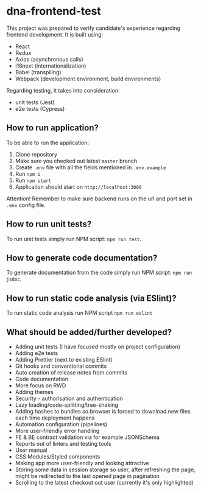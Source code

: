 # dna-frontend-test
This project was prepared to verify candidate's experience regarding frontend development.
It is built using: 
* React
* Redux
* Axios (asynchronous calls)
* i18next (internationalization)
* Babel (transpiling)
* Webpack (development environment, build environments)

Regarding testing, it takes into consideration:
* unit tests (Jest)
* e2e tests (Cypress)

## How to run application?
To be able to run the application:
1. Clone repository
1. Make sure you checked out latest `master` branch
1. Create `.env` file with all the fields mentioned in `.env.example`
1. Run `npm i`
1. Run `npm start`
1. Application should start on `http://localhost:3000`

Attention! Remember to make sure backend runs on the url and port set in `.env` config file.

## How to run unit tests?
To run unit tests simply run NPM script: `npm run test`.

## How to generate code documentation? 
To generate documentation from the code simply run NPM script: `npm run jsdoc`.

## How to run static code analysis (via ESlint)?
To run static code analysis run NPM script `npm run eslint`

## What should be added/further developed?
* Adding unit tests (I have focused mostly on project configuration)
* Adding e2e tests
* Adding Prettier (next to existing ESlint)
* Git hooks and conventional commits
* Auto creation of release notes from commits
* Code documentation
* More focus on RWD 
* Adding themes
* Security - authorisation and authentication
* Lazy loading/code-splitting/tree-shaking 
* Adding hashes to bundles so browser is forced to download new files each time deployment happens
* Automation configuration (pipelines)
* More user-friendly error handling
* FE & BE contract validation via for example JSONSchema
* Reports out of linters and testing tools
* User manual
* CSS Modules/Styled components
* Making app more user-friendly and looking attractive
* Storing some data in session storage so user, after refreshing the page, might be redirected to the last opened page in pagination
* Scrolling to the latest checkout out user (currently it's only highlighted)
